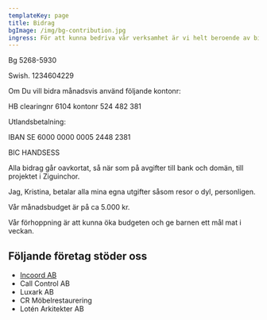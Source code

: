 ```yaml
---
templateKey: page
title: Bidrag
bgImage: /img/bg-contribution.jpg
ingress: För att kunna bedriva vår verksamhet är vi helt beroende av bidrag.
---
```

Bg 5268-5930

Swish. 1234604229

Om Du vill bidra månadsvis använd följande kontonr:

HB clearingnr 6104 kontonr 524 482 381

Utlandsbetalning:

IBAN SE 6000 0000 0005 2448 2381

BIC HANDSESS

Alla bidrag går oavkortat, så när som på avgifter till bank och domän, till projektet i Ziguinchor. 

Jag, Kristina, betalar alla mina egna utgifter såsom resor o dyl, personligen. 

Vår månadsbudget är på ca 5.000 kr.

Vår förhoppning är att kunna öka budgeten och ge barnen ett mål mat i veckan.

## Följande företag stöder oss

* [Incoord AB](https://www.incoord.se/)
* Call Control AB
* Luxark AB
* CR Möbelrestaurering 
* Lotén Arkitekter AB
